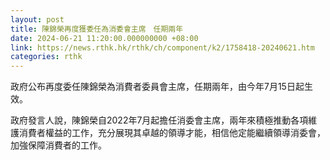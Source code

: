 ```yaml
---
layout: post
title: 陳錦榮再度獲委任為消委會主席　任期兩年
date: 2024-06-21 11:20:00.000000000 +08:00
link: https://news.rthk.hk/rthk/ch/component/k2/1758418-20240621.htm
categories: rthk
---
```


政府公布再度委任陳錦榮為消費者委員會主席，任期兩年，由今年7月15日起生效。

政府發言人說，陳錦榮自2022年7月起擔任消委會主席，兩年來積極推動各項維護消費者權益的工作，充分展現其卓越的領導才能，相信他定能繼續領導消委會，加強保障消費者的工作。
